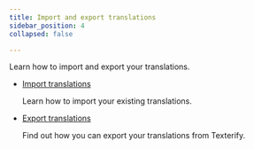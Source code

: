 ```yaml
---
title: Import and export translations
sidebar_position: 4
collapsed: false

---
```


Learn how to import and export your translations.

- [Import translations](/import-and-export-translations/import-translations)

    Learn how to import your existing translations.

- [Export translations](/import-and-export-translations/export-translations)

    Find out how you can export your translations from Texterify.
